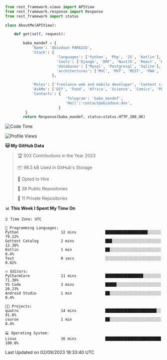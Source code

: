 ###
```python
from rest_framework.views import APIView
from rest_framework.response import Response
from rest_framework import status

class AboutMe(APIView):

    def get(self, request):

        baba_mandef = {
            'Name': 'Abiodoun PARAISO',
            'Stack': {
                       'languages': ['Python', 'Php', 'JS', 'Kotlin'],
                       'tools': ['Django', 'DRF', 'NuxtJS', 'React', 'Kotlin', 'Electron'],
                       'databases': ['Mysql', 'Postgresql', 'Sqlite'],
                       'architectures': ['MVC', 'MVT', 'REST', 'PWA', 'SPA', 'MicroServices']
                     },

            'Roles': ['freelance web and mobile developer', 'Content creator', 'Teacher', 'Mentor'],
            'AskMe': ['DIY', 'Food', 'Africa', 'Science', 'Comics', 'Photography', 'Tech', 'Programming'],
            'Contacts': {
                           'Telegram': 'baba_mandef',
                           'Mail':'contact@abiodoun.dev',
                        }
         }
        return Response(baba_mandef, status=status.HTTP_200_OK)

```                    

<!--START_SECTION:waka-->
![Code Time](http://img.shields.io/badge/Code%20Time-751%20hrs%2039%20mins-blue)

![Profile Views](http://img.shields.io/badge/Profile%20Views-0-blue)

**🐱 My GitHub Data** 

> 🏆 503 Contributions in the Year 2023
 > 
> 📦 98.5 kB Used in GitHub's Storage 
 > 
> 💼 Opted to Hire
 > 
> 📜 38 Public Repositories 
 > 
> 🔑 11 Private Repositories  
 > 
📊 **This Week I Spent My Time On** 

```text
⌚︎ Time Zone: UTC

💬 Programming Languages: 
Python                   12 mins             ███████████████████░░░░░░   79.22% 
Gettext Catalog          2 mins              ███░░░░░░░░░░░░░░░░░░░░░░   12.36% 
Kotlin                   1 min               ██░░░░░░░░░░░░░░░░░░░░░░░   8.4% 
Text                     0 secs              ░░░░░░░░░░░░░░░░░░░░░░░░░   0.02%

🔥 Editors: 
PyCharmCore              11 mins             █████████████████░░░░░░░░   71.36% 
VS Code                  3 mins              █████░░░░░░░░░░░░░░░░░░░░   20.23% 
Android Studio           1 min               ██░░░░░░░░░░░░░░░░░░░░░░░   8.4%

🐱‍💻 Projects: 
quatro                   14 mins             ███████████████████████░░   91.6% 
course                   1 min               ██░░░░░░░░░░░░░░░░░░░░░░░   8.4%

💻 Operating System: 
Linux                    16 mins             █████████████████████████   100.0%

```


 Last Updated on 02/09/2023 18:33:40 UTC
<!--END_SECTION:waka-->
